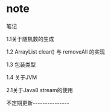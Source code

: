 # note
笔记

1.1关于随机数的生成

1.2 ArrayList clear() 与 removeAll 的实现

1.3 包装类型

1.4 关于JVM

2.1关于Java8 stream的使用


不定期更新---------------

